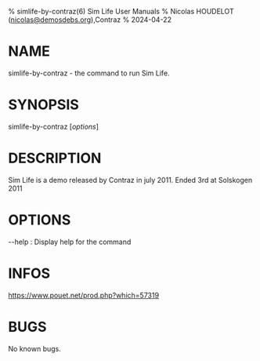 % simlife-by-contraz(6) Sim Life User Manuals
% Nicolas HOUDELOT (nicolas@demosdebs.org),Contraz
% 2024-04-22

# NAME
simlife-by-contraz - the command to run Sim Life.

# SYNOPSIS
simlife-by-contraz [*options*]

# DESCRIPTION
Sim Life is a demo released by Contraz in july 2011.
Ended 3rd at Solskogen 2011

# OPTIONS
\--help
:   Display help for the command

# INFOS
https://www.pouet.net/prod.php?which=57319

# BUGS
No known bugs.
